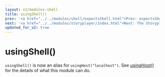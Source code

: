```yaml
---
layout: v2/modules-shell
title: usingShell()
prev: '<a href="../../modules/shell/expectsShell.html">Prev: expectsShell()</a>'
next: '<a href="../../modules/storyplayer/index.html">Next: The Storyplayer Module</a>'
updated_for_v2: true
---
```


# usingShell()

`usingShell()` is now an alias for `usingHost("localhost")`. See _[usingHost()](../host/usingHost.html)_ for the details of what this module can do.